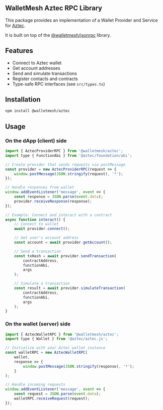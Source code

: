 ## WalletMesh Aztec RPC Library

This package provides an implementation of a Wallet Provider and Service for [Aztec](https://aztec.network).

It is built on top of the
[@walletmesh/jsonrpc](https://github.com/WalletMesh/wm-core/tree/main/packages/jsonrpc#readme)
library.

## Features

- Connect to Aztec wallet
- Get account addresses
- Send and simulate transactions
- Register contacts and contracts
- Type-safe RPC interfaces (see `src/types.ts`)

## Installation

```bash
npm install @walletmesh/aztec
```

## Usage

### On the dApp (client) side

```js
import { AztecProviderRPC } from '@walletmesh/aztec';
import type { FunctionAbi } from '@aztec/foundation/abi';

// Create provider that sends requests via postMessage
const provider = new AztecProviderRPC(request => {
    window.postMessage(JSON.stringify(request), '*');
});

// Handle responses from wallet
window.addEventListener('message', event => {
    const response = JSON.parse(event.data);
    provider.receiveResponse(response);
});

// Example: Connect and interact with a contract
async function interact() {
    // Connect to wallet
    await provider.connect();

    // Get user's account address
    const account = await provider.getAccount();

    // Send a transaction
    const txHash = await provider.sendTransaction(
        contractAddress,
        functionAbi,
        args
    );

    // Simulate a transaction
    const result = await provider.simulateTransaction(
        contractAddress, 
        functionAbi,
        args
    );
}
```

### On the wallet (server) side
```js
import { AztecWalletRPC } from '@walletmesh/aztec';
import type { Wallet } from '@aztec/aztec.js';

// Initialize with your Aztec wallet instance
const walletRPC = new AztecWalletRPC(
    wallet,
    response => {
        window.postMessage(JSON.stringify(response), '*');
    }
);

// Handle incoming requests
window.addEventListener('message', event => {
    const request = JSON.parse(event.data);
    walletRPC.receiveRequest(request);
});
```
